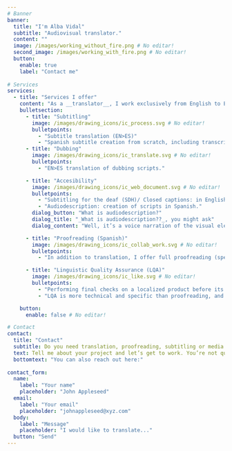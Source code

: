 ```yaml
---
# Banner
banner:
  title: "I'm Alba Vidal"
  subtitle: "Audiovisual translator." 
  content: ""
  image: /images/working_without_fire.png # No editar!
  second_image: /images/working_with_fire.png # No editar!
  button:
    enable: true
    label: "Contact me"
    
# Services
services:
  - title: "Services I offer"
    content: "As a __translator__, I work exclusively from English to European Spanish (__EN>ES__). This has allowed me to focus on the audiovisual field and specialize in it, even though I also offer marketing and generalist translation."
    bulletsection:
      - title: "Subtitling"
        image: /images/drawing_icons/ic_process.svg # No editar!
        bulletpoints:
          - "Subtitle translation (EN>ES)"
          - "Spanish subtitle creation from scratch, including transcription and time-spotting."
      - title: "Dubbing"
        image: /images/drawing_icons/ic_translate.svg # No editar!
        bulletpoints:
          - "EN>ES translation of dubbing scripts."

      - title: "Accesibility"
        image: /images/drawing_icons/ic_web_document.svg # No editar!
        bulletpoints:
          - "Subtitling for the deaf (SDH)/ Closed captions: in English (from a script or transcript) and EN>ES translation."
          - "Audiodescription: creation of scripts in Spanish."
        dialog_button: "What is audiodescription?"
        dialog_title: "_What is audiodescription??_, you might ask"
        dialog_content: "Well, it’s a voice narration of the visual elements we see on screen, and it aims to make films and TV more accessible for the visually impaired. It’s a beautiful craft, and so necessary. You can read more about it [here](https://www.3playmedia.com/blog/what-is-audio-description/)."

      - title: "Proofreading (Spanish)"
        image: /images/drawing_icons/ic_collab_work.svg # No editar!
        bulletpoints:
          - "In addition to translation, I offer full proofreading (spelling, grammar and style) of Spanish originals and translations. Don’t let careless punctuation or odd-sounding calques ruin a good text. As we say in Spain, four eyes see more than two. And yes, I am that annoying friend who walks around pointing at street signs because _There’s a missing comma!_."

      - title: "Linguistic Quality Assurance (LQA)"
        image: /images/drawing_icons/ic_like.svg # No editar!
        bulletpoints:
          - "Performing final checks on a localized product before its launch is essential to avoid a myriad of possible last minute errors."
          - "LQA is more technical and specific than proofreading, and it involves tasks such as checking style and clients guides, using specific software and implement last minute changes requested by the client. The process usually goes beyond the languages we speak, having to perform checks on tens of languages we don’t know. This is why LQA requires solid linguistic knowledge, as well as the skill of knowing where to look and what to look for."

    button:
      enable: false # No editar!

# Contact
contact:
  title: "Contact"
  subtitle: Do you need translation, proofreading, subtitling or media accessibility services?
  text: Tell me about your project and let’s get to work. You’re not quite sure what you need? Drop me a line anyway! I will help you figure out what the best option for you is and give you a no obligation quote.
  bottomtext: "You can also reach out here:"
  
contact_form:
  name:
    label: "Your name"
    placeholder: "John Appleseed"
  email:
    label: "Your email"
    placeholder: "johnappleseed@xyz.com"
  body:
    label: "Message"
    placeholder: "I would like to translate..."
  button: "Send"
---
```




